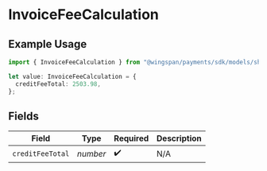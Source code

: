 # InvoiceFeeCalculation

## Example Usage

```typescript
import { InvoiceFeeCalculation } from "@wingspan/payments/sdk/models/shared";

let value: InvoiceFeeCalculation = {
  creditFeeTotal: 2503.98,
};
```

## Fields

| Field              | Type               | Required           | Description        |
| ------------------ | ------------------ | ------------------ | ------------------ |
| `creditFeeTotal`   | *number*           | :heavy_check_mark: | N/A                |